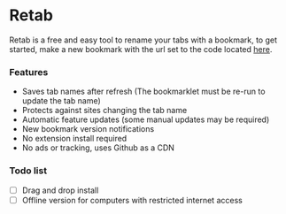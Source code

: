 # Retab
Retab is a free and easy tool to rename your tabs with a bookmark, to get started, make a new bookmark with the url set to the code located [here](bookmarklet.js).
### Features
- Saves tab names after refresh (The bookmarklet must be re-run to update the tab name)
- Protects against sites changing the tab name
- Automatic feature updates (some manual updates may be required)
- New bookmark version notifications
- No extension install required
- No ads or tracking, uses Github as a CDN
### Todo list
- [ ] Drag and drop install
- [ ] Offline version for computers with restricted internet access

